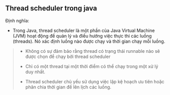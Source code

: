 
## Thread scheduler trong java

Định nghĩa:

- Trong Java, thread scheduler là một phần của Java Virtual Machine (JVM) hoạt động để quản lý và điều hướng việc thực thi các luồng (threads). Nó xác định luồng nào được chạy và thời gian chạy mỗi luồng.

> - Không có sự đảm bảo rằng thread có trạng thái runnable nào sẽ được chọn để chạy bởi thread scheduler
> 
> - Chỉ có một thread tại một thời điểm có thể chạy trong một xử lý duy nhất.
> 
> - Thread scheduler chủ yếu sử dụng việc lập kệ hoạch ưu tiên hoặc phân chia thời gian để lên lịch các luồng.
 
















